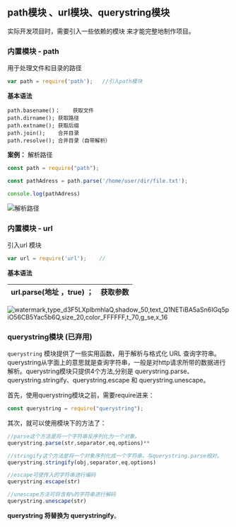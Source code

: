 ## path模块 、url模块、querystring模块 

实际开发项目时，需要引入一些依赖的模块 来才能完整地制作项目。

### 内置模块 - path

用于处理文件和目录的路径

```javascript
var path = require('path');   //引入path模块
```

**基本语法**

```
path.basename()；	获取文件
path.dirname();	获取路径
path.extname();	获取后缀
path.join();	合并目录
path.resolve();	合并目录（自带解析）
```

**案例：** 解析路径

```javascript
const path = require("path");

const pathAdress = path.parse('/home/user/dir/file.txt');

console.log(pathAdress)
```

![解析路径](https://user-images.githubusercontent.com/94358089/177195242-19ee4f3b-260d-4298-beae-7487fd16b944.png)



### 内置模块 - url

引入url 模块

```javascript
var url = require('url');    //
```

 **基本语法**

| url.parse(地址 ，true) ； | 获取参数 |
| ------------------------- | -------- |

![watermark,type_d3F5LXplbmhlaQ,shadow_50,text_Q1NETiBA5aSn6IGq5piO56CB5Yac5b6Q,size_20,color_FFFFFF,t_70,g_se,x_16](https://user-images.githubusercontent.com/94358089/177195337-ebcc8d35-d1c5-4ec2-a443-51c6b012147f.png)


### querystring模块   (已弃用)

`querystring` 模块提供了一些实用函数，用于解析与格式化 URL 查询字符串。querystring从字面上的意思就是查询字符串，一般是对http请求所带的数据进行解析。querystring模块只提供4个方法,分别是 querystring.parse、querystring.stringify、querystring.escape 和 querystring.unescape。

首先，使用querystring模块之前，需要require进来：

```typescript
const querystring = require("querystring");
```

其次，就可以使用模块下的方法了：

```javascript
//parse这个方法是将一个字符串反序列化为一个对象。
querystring.parse(str,separator,eq,options)**

//stringify这个方法是将一个对象序列化成一个字符串，与querystring.parse相对。
querystring.stringify(obj,separator,eq,options)

//escape可使传入的字符串进行编码
querystring.escape(str)

//unescape方法可将含有%的字符串进行解码
querystring.unescape(str)
```

**querystring 将替换为 querystringify**。


